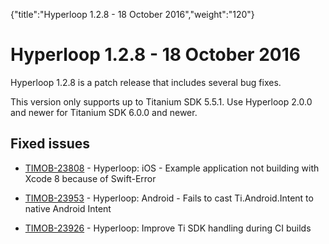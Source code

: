 {"title":"Hyperloop 1.2.8 - 18 October 2016","weight":"120"} 

# Hyperloop 1.2.8 - 18 October 2016

Hyperloop 1.2.8 is a patch release that includes several bug fixes.

This version only supports up to Titanium SDK 5.5.1. Use Hyperloop 2.0.0 and newer for Titanium SDK 6.0.0 and newer.

## Fixed issues

*   [TIMOB-23808](https://jira.appcelerator.org/browse/TIMOB-23808) - Hyperloop: iOS - Example application not building with Xcode 8 because of Swift-Error
    
*   [TIMOB-23953](https://jira.appcelerator.org/browse/TIMOB-23953) - Hyperloop: Android - Fails to cast Ti.Android.Intent to native Android Intent
    
*   [TIMOB-23926](https://jira.appcelerator.org/browse/TIMOB-23926) - Hyperloop: Improve Ti SDK handling during CI builds